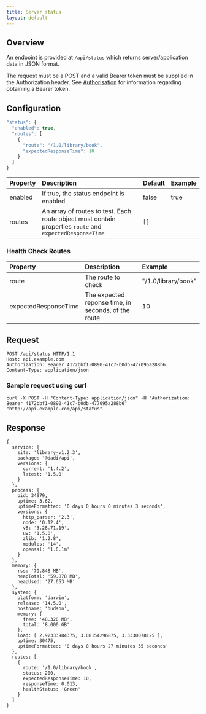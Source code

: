 ```yaml
---
title: Server status
layout: default
---
```


## Overview

An endpoint is provided at `/api/status` which returns server/application data in JSON format.

The request must be a POST and a valid Bearer token must be supplied in the Authorization header. See [Authorisation](https://github.com/dadi/api/blob/docs/docs/authorisation.md) for information regarding obtaining a Bearer token.

## Configuration

```js
"status": {
  "enabled": true,
  "routes": [
    {
      "route": "/1.0/library/book",
      "expectedResponseTime": 10
    }
  ]
}
```

Property       | Description                 | Default  | Example
:--------------|:----------------------------|:---------|:--------
enabled        | If true, the status endpoint is enabled   |     false          |  true      
routes         | An array of routes to test. Each route object must contain properties `route` and `expectedResponseTime` | `[]` |

### Health Check Routes

Property       | Description                 | Example
:--------------|:----------------------------|:--------
route        | The route to check   |  "/1.0/library/book"
expectedResponseTime   | The expected reponse time, in seconds, of the route |  10


## Request

```
POST /api/status HTTP/1.1
Host: api.example.com
Authorization: Bearer 4172bbf1-0890-41c7-b0db-477095a288b6
Content-Type: application/json
```

### Sample request using curl

```
curl -X POST -H "Content-Type: application/json" -H "Authorization: Bearer 4172bbf1-0890-41c7-b0db-477095a288b6" "http://api.example.com/api/status"
```

## Response

```
{
  service: {
    site: 'library-v1.2.3',
    package: '@dadi/api',
    versions: {
      current: '1.4.2',
      latest: '1.5.0'
    }
  },
  process: {
    pid: 34979,
    uptime: 3.62,
    uptimeFormatted: '0 days 0 hours 0 minutes 3 seconds',
    versions: {
      http_parser: '2.3',
      node: '0.12.4',
      v8: '3.28.71.19',
      uv: '1.5.0',
      zlib: '1.2.8',
      modules: '14',
      openssl: '1.0.1m'
    }
  },
  memory: {
    rss: '79.848 MB',
    heapTotal: '59.878 MB',
    heapUsed: '27.653 MB'
  },
  system: {
    platform: 'darwin',
    release: '14.5.0',
    hostname: 'hudson',
    memory: {
      free: '48.320 MB',
      total: '8.000 GB'
    },
    load: [ 2.92333984375, 3.08154296875, 3.3330078125 ],
    uptime: 30475,
    uptimeFormatted: '0 days 8 hours 27 minutes 55 seconds'
  },
  routes: [
    {
      route: '/1.0/library/book',
      status: 200,
      expectedResponseTime: 10,
      responseTime: 0.013,
      healthStatus: 'Green'
    }
  ]
}
```
